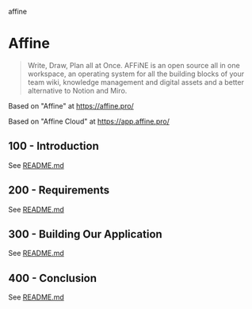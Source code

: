 affine
# Affine

> Write, Draw, Plan all at Once.
> AFFiNE is an open source all in one workspace, an operating system for all the building blocks of your team wiki, knowledge management and digital assets and a better alternative to Notion and Miro.

Based on "Affine" at https://affine.pro/

Based on "Affine Cloud" at https://app.affine.pro/

## 100 - Introduction

See [README.md](./100/README.md)

## 200 - Requirements

See [README.md](./200/README.md)

## 300 - Building Our Application

See [README.md](./300/README.md)

## 400 - Conclusion

See [README.md](./400/README.md)
